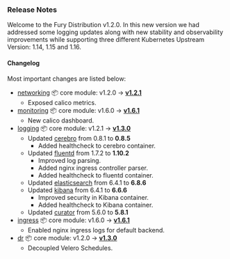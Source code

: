 ### Release Notes

Welcome to the Fury Distribution v1.2.0. In this new version we had addressed some logging updates along with new stability and observability improvements while supporting three different Kubernetes Upstream Version: 1.14, 1.15 and 1.16.

#### Changelog

Most important changes are listed below:

- [networking](https://github.com/sighupio/fury-kubernetes-networking) 📦 core module: v1.2.0 -> [**v1.2.1**](https://github.com/sighupio/fury-kubernetes-networking/tree/v1.2.1)
  - Exposed calico metrics.
- [monitoring](https://github.com/sighupio/fury-kubernetes-monitoring) 📦 core module: v1.6.0 -> [**v1.6.1**](https://github.com/sighupio/fury-kubernetes-monitoring/tree/v1.6.1)
  - New calico dashboard.
- [logging](https://github.com/sighupio/fury-kubernetes-logging) 📦 core module: v1.2.1 -> [**v1.3.0**](https://github.com/sighupio/fury-kubernetes-logging/tree/v1.3.0)
  - Updated [cerebro] from 0.8.1 to **0.8.5**
    - Added healthcheck to cerebro container.
  - Updated [fluentd] from 1.7.2 to **1.10.2**
    - Improved log parsing.
    - Added nginx ingress controller parser.
    - Added healthcheck to fluentd container.
  - Updated [elasticsearch] from 6.4.1 to **6.8.6**
  - Updated [kibana] from 6.4.1 to **6.6.6**
    - Improved security in Kibana container.
    - Added healthcheck to Kibana container.
  - Updated [curator] from 5.6.0 to **5.8.1**
- [ingress](https://github.com/sighupio/fury-kubernetes-ingress) 📦 core module: v1.6.0 -> [**v1.6.1**](https://github.com/sighupio/fury-kubernetes-ingress/tree/v1.6.1)
  - Enabled nginx ingress logs for default backend.
- [dr](https://github.com/sighupio/fury-kubernetes-dr) 📦 core module: v1.2.0 -> [**v1.3.0**](https://github.com/sighupio/fury-kubernetes-dr/tree/v1.3.0)
  - Decoupled Velero Schedules.

[fluentd]: https://github.com/fluent/fluentd/releases/tag/v1.10.2
[curator]: https://github.com/elastic/curator/releases/tag/v5.8.1
[kibana]: https://github.com/elastic/kibana/releases/tag/v6.8.6
[elasticsearch]: https://github.com/elastic/elasticsearch/releases/tag/v6.8.6
[Cerebro]: https://github.com/lmenezes/cerebro/releases/tag/v0.8.5
[Velero]: https://velero.io/
[cert-manager]: https://github.com/jetstack/cert-manager
[forecastle]: https://github.com/stakater/Forecastle
[nginx]: https://github.com/kubernetes/ingress-nginx
[metrics-server]: https://github.com/kubernetes/kubernetes/tree/master/cluster/addons/metrics-server
[node-exporter]: https://github.com/prometheus/node_exporter
[kube-state-metrics]: https://github.com/kubernetes/kube-state-metrics
[Grafana]: https://grafana.com/
[Alertmanager]: https://github.com/prometheus/alertmanager
[Prometheus]: https://prometheus.io/
[Prometheus Operator]: https://github.com/coreos/prometheus-operator
[calico]: https://www.projectcalico.org/
[Gatekeeper]: https://github.com/open-policy-agent/gatekeeper
